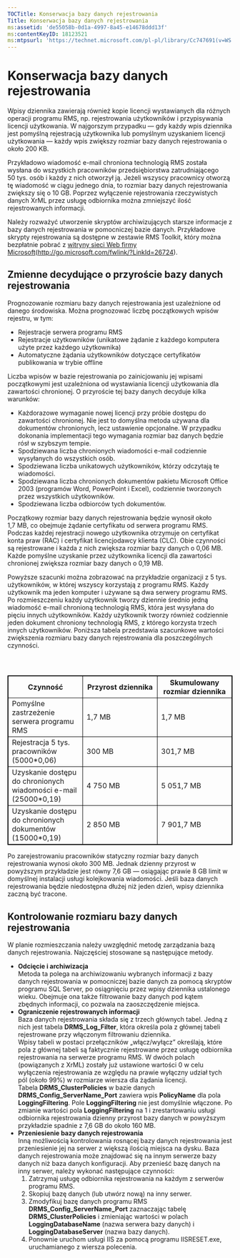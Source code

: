 ```yaml
---
TOCTitle: Konserwacja bazy danych rejestrowania
Title: Konserwacja bazy danych rejestrowania
ms:assetid: 'de55058b-0d1a-4997-8a45-e14678ddd13f'
ms:contentKeyID: 18123521
ms:mtpsurl: 'https://technet.microsoft.com/pl-pl/library/Cc747691(v=WS.10)'
---
```


Konserwacja bazy danych rejestrowania
=====================================

Wpisy dziennika zawierają również kopie licencji wystawianych dla różnych operacji programu RMS, np. rejestrowania użytkowników i przypisywania licencji użytkowania. W najgorszym przypadku — gdy każdy wpis dziennika jest pomyślną rejestracją użytkownika lub pomyślnym uzyskaniem licencji użytkowania — każdy wpis zwiększy rozmiar bazy danych rejestrowania o około 200 KB.

Przykładowo wiadomość e-mail chroniona technologią RMS została wysłana do wszystkich pracowników przedsiębiorstwa zatrudniającego 50 tys. osób i każdy z nich otworzył ją. Jeżeli wszyscy pracownicy otworzą tę wiadomość w ciągu jednego dnia, to rozmiar bazy danych rejestrowania zwiększy się o 10 GB. Poprzez wyłączenie rejestrowania rzeczywistych danych XrML przez usługę odbiornika można zmniejszyć ilość rejestrowanych informacji.

Należy rozważyć utworzenie skryptów archiwizujących starsze informacje z bazy danych rejestrowania w pomocniczej bazie danych. Przykładowe skrypty rejestrowania są dostępne w zestawie RMS Toolkit, który można bezpłatnie pobrać z [witryny sieci Web firmy Microsoft](http://go.microsoft.com/fwlink/?linkid=26724)(http://go.microsoft.com/fwlink/?LinkId=26724).

Zmienne decydujące o przyroście bazy danych rejestrowania
---------------------------------------------------------

Prognozowanie rozmiaru bazy danych rejestrowania jest uzależnione od danego środowiska. Można prognozować liczbę początkowych wpisów rejestru, w tym:

-   Rejestracje serwera programu RMS
-   Rejestracje użytkowników (unikatowe żądanie z każdego komputera użyte przez każdego użytkownika)
-   Automatyczne żądania użytkowników dotyczące certyfikatów publikowania w trybie offline

Liczba wpisów w bazie rejestrowania po zainicjowaniu jej wpisami początkowymi jest uzależniona od wystawiania licencji użytkowania dla zawartości chronionej. O przyroście tej bazy danych decyduje kilka warunków:

-   Każdorazowe wymaganie nowej licencji przy próbie dostępu do zawartości chronionej. Nie jest to domyślna metoda używana dla dokumentów chronionych, lecz ustawienie opcjonalne. W przypadku dokonania implementacji tego wymagania rozmiar baz danych będzie rósł w szybszym tempie.
-   Spodziewana liczba chronionych wiadomości e-mail codziennie wysyłanych do wszystkich osób.
-   Spodziewana liczba unikatowych użytkowników, którzy odczytają te wiadomości.
-   Spodziewana liczba chronionych dokumentów pakietu Microsoft Office 2003 (programów Word, PowerPoint i Excel), codziennie tworzonych przez wszystkich użytkowników.
-   Spodziewana liczba odbiorców tych dokumentów.

Początkowy rozmiar bazy danych rejestrowania będzie wynosił około 1,7 MB, co obejmuje żądanie certyfikatu od serwera programu RMS. Podczas każdej rejestracji nowego użytkownika otrzymuje on certyfikat konta praw (RAC) i certyfikat licencjodawcy klienta (CLC). Obie czynności są rejestrowane i każda z nich zwiększa rozmiar bazy danych o 0,06 MB. Każde pomyślne uzyskanie przez użytkownika licencji dla zawartości chronionej zwiększa rozmiar bazy danych o 0,19 MB.

Powyższe szacunki można zobrazować na przykładzie organizacji z 5 tys. użytkowników, w której wszyscy korzystają z programu RMS. Każdy użytkownik ma jeden komputer i używane są dwa serwery programu RMS. Po rozmieszczeniu każdy użytkownik tworzy dziennie średnio jedną wiadomość e-mail chronioną technologią RMS, która jest wysyłana do pięciu innych użytkowników. Każdy użytkownik tworzy również codziennie jeden dokument chroniony technologią RMS, z którego korzysta trzech innych użytkowników. Poniższa tabela przedstawia szacunkowe wartości zwiększenia rozmiaru bazy danych rejestrowania dla poszczególnych czynności.

###  

 
<table style="border:1px solid black;">
<colgroup>
<col width="33%" />
<col width="33%" />
<col width="33%" />
</colgroup>
<thead>
<tr class="header">
<th style="border:1px solid black;" >Czynność</th>
<th style="border:1px solid black;" >Przyrost dziennika</th>
<th style="border:1px solid black;" >Skumulowany rozmiar dziennika</th>
</tr>
</thead>
<tbody>
<tr class="odd">
<td style="border:1px solid black;">Pomyślne zastrzeżenie serwera programu RMS</td>
<td style="border:1px solid black;">1,7 MB</td>
<td style="border:1px solid black;">1,7 MB</td>
</tr>
<tr class="even">
<td style="border:1px solid black;">Rejestracja 5 tys. pracowników (5000*0,06)</td>
<td style="border:1px solid black;">300 MB</td>
<td style="border:1px solid black;">301,7 MB</td>
</tr>
<tr class="odd">
<td style="border:1px solid black;">Uzyskanie dostępu do chronionych wiadomości e-mail (25000*0,19)</td>
<td style="border:1px solid black;">4 750 MB</td>
<td style="border:1px solid black;">5 051,7 MB</td>
</tr>
<tr class="even">
<td style="border:1px solid black;">Uzyskanie dostępu do chronionych dokumentów (15000*0,19)</td>
<td style="border:1px solid black;">2 850 MB</td>
<td style="border:1px solid black;">7 901,7 MB</td>
</tr>
</tbody>
</table>
  
Po zarejestrowaniu pracowników statyczny rozmiar bazy danych rejestrowania wynosi około 300 MB. Jednak dzienny przyrost w powyższym przykładzie jest równy 7,6 GB — osiągając prawie 8 GB limit w domyślnej instalacji usługi kolejkowania wiadomości. Jeśli baza danych rejestrowania będzie niedostępna dłużej niż jeden dzień, wpisy dziennika zaczną być tracone.
  
Kontrolowanie rozmiaru bazy danych rejestrowania  
------------------------------------------------
  
W planie rozmieszczania należy uwzględnić metodę zarządzania bazą danych rejestrowania. Najczęściej stosowane są następujące metody.
  
-   **Odcięcie i archiwizacja**  
    Metoda ta polega na archiwizowaniu wybranych informacji z bazy danych rejestrowania w pomocniczej bazie danych za pomocą skryptów programu SQL Server, po osiągnięciu przez wpisy dziennika ustalonego wieku. Obejmuje ona także filtrowanie bazy danych pod kątem zbędnych informacji, co pozwala na zaoszczędzenie miejsca.  
-   **Ograniczenie rejestrowanych informacji**  
    Baza danych rejestrowania składa się z trzech głównych tabel. Jedną z nich jest tabela **DRMS\_Log\_Filter**, która określa pola z głównej tabeli rejestrowane przy włączonym filtrowaniu dziennika.  
    Wpisy tabeli w postaci przełączników „włącz/wyłącz” określają, które pola z głównej tabeli są faktycznie rejestrowane przez usługę odbiornika rejestrowania na serwerze programu RMS. W dwóch polach (powiązanych z XrML) zostały już ustawione wartości 0 w celu wyłączenia rejestrowania ze względu na prawie wyłączny udział tych pól (około 99%) w rozmiarze wiersza dla żądania licencji.  
    Tabela **DRMS\_ClusterPolicies** w bazie danych **DRMS\_Config\_ServerName\_Port** zawiera wpis **PolicyName** dla pola **LoggingFiltering**. Pole **LoggingFiltering** nie jest domyślnie włączone. Po zmianie wartości pola **LoggingFiltering** na 1 i zrestartowaniu usługi odbiornika rejestrowania dzienny przyrost bazy danych w powyższym przykładzie spadnie z 7,6 GB do około 160 MB.  
-   **Przeniesienie bazy danych rejestrowania**  
    Inną możliwością kontrolowania rosnącej bazy danych rejestrowania jest przeniesienie jej na serwer z większą ilością miejsca na dysku. Baza danych rejestrowania może znajdować się na innym serwerze bazy danych niż baza danych konfiguracji. Aby przenieść bazę danych na inny serwer, należy wykonać następujące czynności:  
    1.  Zatrzymaj usługę odbiornika rejestrowania na każdym z serwerów programu RMS.  
    2.  Skopiuj bazę danych (lub utwórz nową) na inny serwer.  
    3.  Zmodyfikuj bazę danych programu RMS **DRMS\_Config\_ServerName\_Port** zaznaczając tabelę **DRMS\_ClusterPolicies** i zmieniając wartości w polach **LoggingDatabaseName** (nazwa serwera bazy danych) i **LoggingDatabaseServer** (nazwa bazy danych).  
    4.  Ponownie uruchom usługi IIS za pomocą programu IISRESET.exe, uruchamianego z wiersza polecenia.
